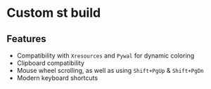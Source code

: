 # Custom st build
## Features
- Compatibility with `Xresources` and `Pywal` for dynamic coloring
- Clipboard compatibility
- Mouse wheel scrolling, as well as using `Shift+PgUp` & `Shift+PgDn`
- Modern keyboard shortcuts
